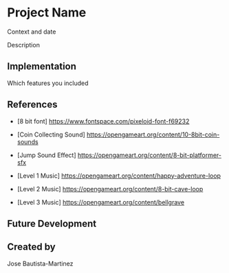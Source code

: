 # Project Name

Context and date

Description

## Implementation
Which features you included

## References
- [8 bit font] https://www.fontspace.com/pixeloid-font-f69232

- [Coin Collecting Sound] https://opengameart.org/content/10-8bit-coin-sounds

- [Jump Sound Effect] https://opengameart.org/content/8-bit-platformer-sfx

- [Level 1 Music] https://opengameart.org/content/happy-adventure-loop

- [Level 2 Music] https://opengameart.org/content/8-bit-cave-loop

- [Level 3 Music] https://opengameart.org/content/bellgrave




## Future Development

## Created by
Jose Bautista-Martinez
